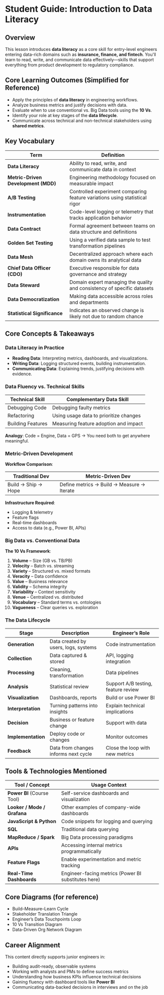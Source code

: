 # Student Guide: Introduction to Data Literacy



## Overview

This lesson introduces **data literacy** as a core skill for entry-level engineers entering data-rich domains such as **insurance, finance, and fintech**. You'll learn to read, write, and communicate data effectively—skills that support everything from product development to regulatory compliance.



## Core Learning Outcomes (Simplified for Reference)

- Apply the principles of **data literacy** in engineering workflows.
- Analyze business metrics and justify decisions with data.
- Evaluate when to use conventional vs. Big Data tools using the **10 Vs**.
- Identify your role at key stages of the **data lifecycle**.
- Communicate across technical and non-technical stakeholders using **shared metrics**.



## Key Vocabulary

| Term | Definition |
|------|------------|
| **Data Literacy** | Ability to read, write, and communicate data in context |
| **Metric-Driven Development (MDD)** | Engineering methodology focused on measurable impact |
| **A/B Testing** | Controlled experiment comparing feature variations using statistical rigor |
| **Instrumentation** | Code-level logging or telemetry that tracks application behavior |
| **Data Contract** | Formal agreement between teams on data structure and definitions |
| **Golden Set Testing** | Using a verified data sample to test transformation pipelines |
| **Data Mesh** | Decentralized approach where each domain owns its analytical data |
| **Chief Data Officer (CDO)** | Executive responsible for data governance and strategy |
| **Data Steward** | Domain expert managing the quality and consistency of specific datasets |
| **Data Democratization** | Making data accessible across roles and departments |
| **Statistical Significance** | Indicates an observed change is likely not due to random chance |



## Core Concepts & Takeaways

### Data Literacy in Practice
- **Reading Data**: Interpreting metrics, dashboards, and visualizations.
- **Writing Data**: Logging structured events, building instrumentation.
- **Communicating Data**: Explaining trends, justifying decisions with evidence.



### Data Fluency vs. Technical Skills

| Technical Skill | Complementary Data Skill |
|-----------------|---------------------------|
| Debugging Code | Debugging faulty metrics |
| Refactoring | Using usage data to prioritize changes |
| Building Features | Measuring feature adoption and impact |

**Analogy**: Code = Engine, Data = GPS → You need both to get anywhere meaningful.



### Metric-Driven Development

**Workflow Comparison**:

| Traditional Dev | Metric-Driven Dev |
|-----------------|-------------------|
| Build → Ship → Hope | Define metrics → Build → Measure → Iterate |

**Infrastructure Required**:
- Logging & telemetry
- Feature flags
- Real-time dashboards
- Access to data (e.g., Power BI, APIs)



### Big Data vs. Conventional Data

**The 10 Vs Framework**:

1. **Volume** – Size (GB vs. TB/PB)
2. **Velocity** – Batch vs. streaming
3. **Variety** – Structured vs. mixed formats
4. **Veracity** – Data confidence
5. **Value** – Business relevance
6. **Validity** – Schema integrity
7. **Variability** – Context sensitivity
8. **Venue** – Centralized vs. distributed
9. **Vocabulary** – Standard terms vs. ontologies
10. **Vagueness** – Clear queries vs. exploration



### The Data Lifecycle

| Stage | Description | Engineer’s Role |
|-------|-------------|-----------------|
| **Generation** | Data created by users, logs, systems | Code instrumentation |
| **Collection** | Data captured & stored | API, logging integration |
| **Processing** | Cleaning, transformation | Data pipelines |
| **Analysis** | Statistical review | Support A/B testing, feature review |
| **Visualization** | Dashboards, reports | Build or use Power BI |
| **Interpretation** | Turning patterns into insights | Explain technical implications |
| **Decision** | Business or feature change | Support with data |
| **Implementation** | Deploy code or changes | Monitor outcomes |
| **Feedback** | Data from changes informs next cycle | Close the loop with new metrics |



## Tools & Technologies Mentioned

| Tool / Concept | Usage Context |
|----------------|----------------|
| **Power BI** (Course Tool) | Self-service dashboards and visualization |
| **Looker / Mode / Grafana** | Other examples of company-wide dashboards |
| **JavaScript & Python** | Code snippets for logging and querying |
| **SQL** | Traditional data querying |
| **MapReduce / Spark** | Big Data processing paradigms |
| **APIs** | Accessing internal metrics programmatically |
| **Feature Flags** | Enable experimentation and metric tracking |
| **Real-Time Dashboards** | Engineer-facing metrics (Power BI substitutes here) |



## Core Diagrams (for reference)

- Build–Measure–Learn Cycle  
- Stakeholder Translation Triangle  
- Engineer’s Data Touchpoints Loop  
- 10 Vs Transition Diagram  
- Data-Driven Org Network Diagram



## Career Alignment

This content directly supports junior engineers in:
- Building audit-ready, observable systems  
- Working with analysts and PMs to define success metrics  
- Understanding how business KPIs influence technical decisions  
- Gaining fluency with dashboard tools like **Power BI**  
- Communicating data-backed decisions in interviews and on the job
